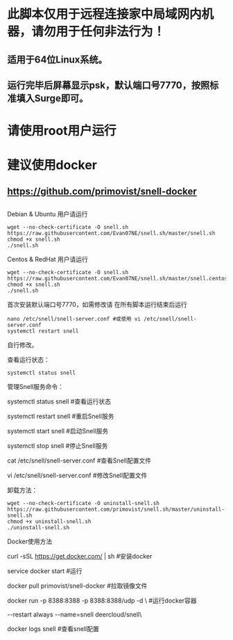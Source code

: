 # 此脚本仅用于远程连接家中局域网内机器，请勿用于任何非法行为！
## 适用于64位Linux系统。
## 运行完毕后屏幕显示psk，默认端口号7770，按照标准填入Surge即可。
# 请使用root用户运行
# 建议使用docker
## https://github.com/primovist/snell-docker
## 

Debian & Ubuntu 用户请运行

```
wget --no-check-certificate -O snell.sh https://raw.githubusercontent.com/Evan07NE/snell.sh/master/snell.sh
chmod +x snell.sh
./snell.sh
```

Centos & RedHat 用户请运行

```
wget --no-check-certificate -O snell.sh https://raw.githubusercontent.com/Evan07NE/snell.sh/master/snell.centos.sh
chmod +x snell.sh
./snell.sh
```

首次安装默认端口号7770，如需修改请
在所有脚本运行结束后运行

```
nano /etc/snell/snell-server.conf #或使用 vi /etc/snell/snell-server.conf
systemctl restart snell
```

自行修改。

查看运行状态：

```
systemctl status snell
```

管理Snell服务命令：

systemctl status snell #查看运行状态

systemctl restart snell #重启Snell服务

systemctl start snell #启动Snell服务

systemctl stop snell #停止Snell服务

cat /etc/snell/snell-server.conf #查看Snell配置文件

vi /etc/snell/snell-server.conf #修改Snell配置文件


卸载方法：

```
wget --no-check-certificate -O uninstall-snell.sh https://raw.githubusercontent.com/primovist/snell.sh/master/uninstall-snell.sh
chmod +x uninstall-snell.sh
./uninstall-snell.sh
```

Docker使用方法

curl -sSL https://get.docker.com/ | sh #安装docker

service docker start #运行

docker pull primovist/snell-docker #拉取镜像文件

docker run -p 8388:8388 -p 8388:8388/udp -d \ #运行docker容器

--restart always --name=snell deercloud/snell\ 

docker logs snell #查看snell配置
